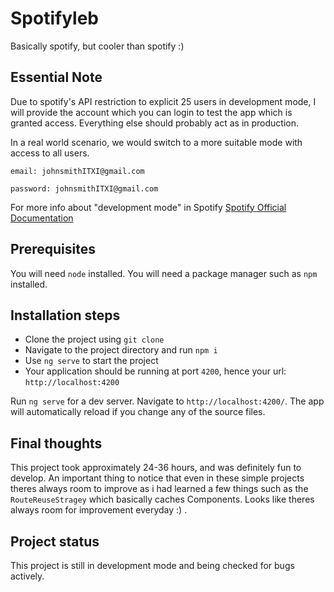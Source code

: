 # Spotifyleb

Basically spotify, but cooler than spotify :)

## Essential Note

Due to spotify's API restriction to explicit 25 users in development mode,
I will provide the account which you can login to test the app which is granted access. Everything else should probably act as in production.

In a real world scenario, we would switch to a more suitable mode with access to all users.

`email: johnsmithITXI@gmail.com `

`password: johnsmithITXI@gmail.com `

For more info about "development mode" in Spotify [Spotify Official Documentation](https://developer.spotify.com/community/news/2021/05/27/improving-the-developer-and-user-experience-for-third-party-apps/)

## Prerequisites

You will need `node` installed.
You will need a package manager such as `npm` installed.

## Installation steps

- Clone the project using `git clone`
- Navigate to the project directory and run `npm i`
- Use `ng serve` to start the project
- Your application should be running at port `4200`, hence your url: `http://localhost:4200`

Run `ng serve` for a dev server. Navigate to `http://localhost:4200/`. The app will automatically reload if you change any of the source files.

## Final thoughts

This project took approximately 24-36 hours, and was definitely fun to develop. An important thing to notice that even in these simple projects theres always room to improve as i had learned a few things such as the `RouteReuseStragey` which basically caches Components. Looks like theres always room for improvement everyday :) .

## Project status

This project is still in development mode and being checked for bugs actively.
